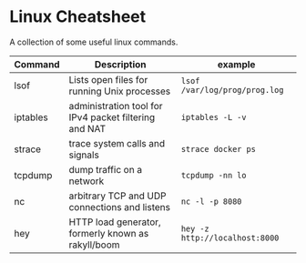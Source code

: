 # Linux Cheatsheet

A collection of some useful linux commands.

| Command  | Description                                           | example                         |
|----------|-------------------------------------------------------|---------------------------------|
| lsof     | Lists open files for running Unix processes           | `lsof /var/log/prog/prog.log`   |
| iptables | administration tool for IPv4 packet filtering and NAT | `iptables -L -v`                |
| strace   | trace system calls and signals                        | `strace docker ps`              |
| tcpdump  | dump traffic on a network                             | `tcpdump -nn lo`                |
| nc       | arbitrary TCP and UDP connections and listens         | `nc -l -p 8080`                 |
| hey      | HTTP load generator, formerly known as rakyll/boom    | `hey -z  http://localhost:8000` |


